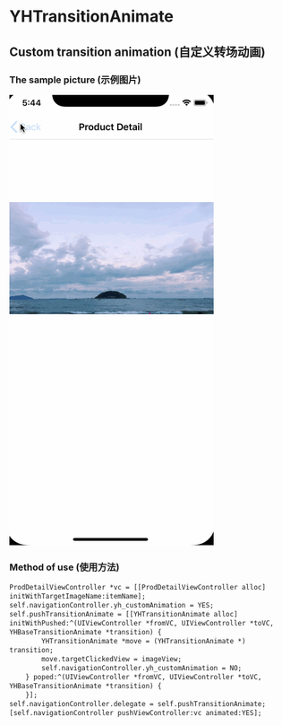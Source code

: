 # YHTransitionAnimate
## Custom transition animation (自定义转场动画)

### The sample picture (示例图片)

![](https://github.com/DejaVu93/YHTransitionAnimate/blob/master/Untitled.gif?raw=true)

### Method of use (使用方法)

```
ProdDetailViewController *vc = [[ProdDetailViewController alloc] initWithTargetImageName:itemName];
self.navigationController.yh_customAnimation = YES;
self.pushTransitionAnimate = [[YHTransitionAnimate alloc] initWithPushed:^(UIViewController *fromVC, UIViewController *toVC, YHBaseTransitionAnimate *transition) {
        YHTransitionAnimate *move = (YHTransitionAnimate *) transition;
        move.targetClickedView = imageView;
        self.navigationController.yh_customAnimation = NO;
    } poped:^(UIViewController *fromVC, UIViewController *toVC, YHBaseTransitionAnimate *transition) {
    }];
self.navigationController.delegate = self.pushTransitionAnimate;
[self.navigationController pushViewController:vc animated:YES];
```

